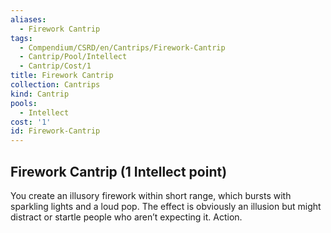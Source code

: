 ```yaml
---
aliases:
  - Firework Cantrip
tags:
  - Compendium/CSRD/en/Cantrips/Firework-Cantrip
  - Cantrip/Pool/Intellect
  - Cantrip/Cost/1
title: Firework Cantrip
collection: Cantrips
kind: Cantrip
pools:
  - Intellect
cost: '1'
id: Firework-Cantrip
---
```

## Firework Cantrip  (1 Intellect point)  
You create an illusory firework within short range, which bursts with sparkling lights and a loud pop. The effect is obviously an illusion but might distract or startle people who aren’t expecting it. Action.  
  
  
